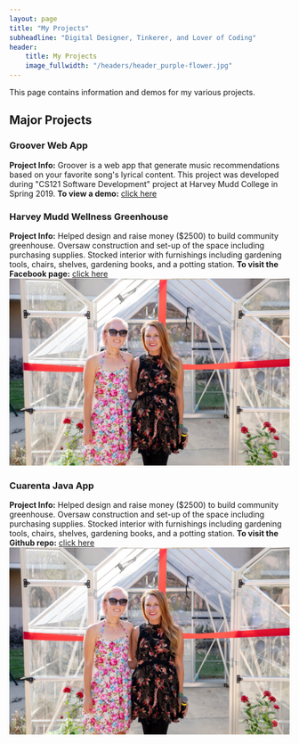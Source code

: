 ```yaml
---
layout: page
title: "My Projects"
subheadline: "Digital Designer, Tinkerer, and Lover of Coding"
header:
    title: My Projects
    image_fullwidth: "/headers/header_purple-flower.jpg"
---
```

This page contains information and demos for my various projects.

## Major Projects
### Groover Web App
**Project Info:** Groover is a web app that generate music recommendations based on your favorite song's lyrical content. This project was developed during "CS121 Software Development" project at Harvey Mudd College in Spring 2019.
**To view a demo:** [click here](http://www.groovermusic.net/)

### Harvey Mudd Wellness Greenhouse
**Project Info:** Helped design and raise money ($2500) to build community greenhouse. Oversaw construction and set-up of the space including purchasing supplies. Stocked interior with furnishings including gardening tools, chairs, shelves, gardening books, and a potting station.
**To visit the Facebook page:** [click here](http://www.groovermusic.net/)
![alt text](../images/img_siena-greenhouse.jpg "Siena (left) at Mudd Greenhouse opening")

### Cuarenta Java App
**Project Info:** Helped design and raise money ($2500) to build community greenhouse. Oversaw construction and set-up of the space including purchasing supplies. Stocked interior with furnishings including gardening tools, chairs, shelves, gardening books, and a potting station.
**To visit the Github repo:** [click here](http://www.groovermusic.net/)
![alt text](../images/img_siena-greenhouse.jpg "Siena (left) at Mudd Greenhouse opening")